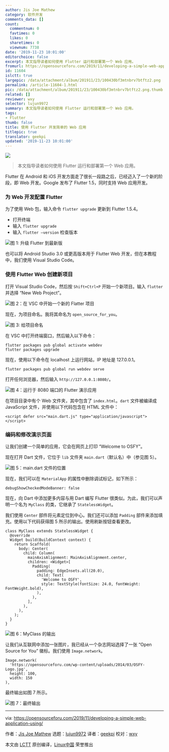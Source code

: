 ```yaml
---
author: Jis Joe Mathew
category: 软件开发
comments_data: []
count:
  commentnum: 0
  favtimes: 0
  likes: 0
  sharetimes: 0
  viewnum: 7738
date: '2019-11-23 10:01:00'
editorchoice: false
excerpt: 本文指导读者如何使用 Flutter 运行和部署第一个 Web 应用。
fromurl: https://opensourceforu.com/2019/11/developing-a-simple-web-application-using/
id: 11604
islctt: true
largepic: /data/attachment/album/201911/23/100430bf3mtnbrv7btftz2.png
permalink: /article-11604-1.html
pic: /data/attachment/album/201911/23/100430bf3mtnbrv7btftz2.png.thumb.jpg
related: []
reviewer: wxy
selector: lujun9972
summary: 本文指导读者如何使用 Flutter 运行和部署第一个 Web 应用。
tags:
- Flutter
thumb: false
title: 使用 Flutter 开发简单的 Web 应用
titlepic: true
translator: geekpi
updated: '2019-11-23 10:01:00'
---
```


![](/data/attachment/album/201911/23/100430bf3mtnbrv7btftz2.png)



> 
> 本文指导读者如何使用 Flutter 运行和部署第一个 Web 应用。
> 
> 
> 


Flutter 在 Android 和 iOS 开发方面走了很长一段路之后，已经迈入了一个新的阶段，即 Web 开发。Google 发布了 Flutter 1.5，同时支持 Web 应用开发。


### 为 Web 开发配置 Flutter


为了使用 Web 包，输入命令 `flutter upgrade` 更新到 Flutter 1.5.4。


* 打开终端
* 输入 `flutter upgrade`
* 输入 `flutter –version` 检查版本


![图 1: 升级 Flutter 到最新版](/data/attachment/album/201911/23/100433cssnpgpbyl36yl2k.jpg)


也可以将 Android Studio 3.0 或更高版本用于 Flutter Web 开发，但在本教程中，我们使用 Visual Studio Code。


### 使用 Flutter Web 创建新项目


打开 Visual Studio Code，然后按 `Shift+Ctrl+P` 开始一个新项目。输入 `flutter` 并选择 “New Web Project”。


![图 2：在 VSC 中开始一个新的 Flatter 项目](/data/attachment/album/201911/23/100434qb60zzjwbp86tp1b.jpg)


现在，为项目命名。我将其命名为 `open_source_for_you`。


![图 3: 给项目命名](/data/attachment/album/201911/23/100436yfc1jpoc2fvdw4pc.jpg)


在 VSC 中打开终端窗口，然后输入以下命令：



```
flutter packages pub global activate webdev
flutter packages upgrade
```

现在，使用以下命令在 localhost 上运行网站，IP 地址是 127.0.0.1。



```
flutter packages pub global run webdev serve
```

打开任何浏览器，然后输入 `http://127.0.0.1:8080/`。


![图 4：运行于 8080 端口的 Flutter 演示应用](/data/attachment/album/201911/23/100436umcjtypo5w77owzt.jpg)


在项目目录中有个 Web 文件夹，其中包含了 `index.html`。`dart` 文件被编译成 JavaScript 文件，并使用以下代码包含在 HTML 文件中：



```
<script defer src="main.dart.js" type="application/javascript"></script>
```

### 编码和修改演示页面


让我们创建一个简单的应用，它会在网页上打印 “Welcome to OSFY”。


现在打开 Dart 文件，它位于 `lib` 文件夹 `main.dart`（默认名）中（参见图 5）。


![图 5：main.dart 文件的位置](/data/attachment/album/201911/23/100438mippviev39v3vvic.jpg)


现在，我们可以在 `MaterialApp` 的属性中删除调试标记，如下所示：



```
debugShowCheckedModeBanner: false
```

现在，向 Dart 中添加更多内容与用 Dart 编写 Flutter 很类似。为此，我们可以声明一个名为 `MyClass` 的类，它继承了 `StatelessWidget`。


我们使用 `Center` 部件将元素定位到中心。我们还可以添加 `Padding` 部件来添加填充。使用以下代码获得图 5 所示的输出。使用刷新按钮查看更改。



```
class MyClass extends StatelessWidget {
  @override
  Widget build(BuildContext context) {
    return Scaffold(
      body: Center(
        child: Column(
          mainAxisAlignment: MainAxisAlignment.center,
          children: <Widget>[
            Padding(
              padding: EdgeInsets.all(20.0),
              child: Text(
                'Welcome to OSFY',
                style: TextStyle(fontSize: 24.0, fontWeight: FontWeight.bold),
              ),
            ),
          ],
        ),
      ),
    );
  }
}
```

![图 6：MyClass 的输出](/data/attachment/album/201911/23/100439c9pkhk2hp2pg8zpw.jpg)


让我们从互联网中添加一张图片，我已经从一个杂志网站选择了一张 “Open Source for You” 徽标。我们使用 `Image.network`。



```
Image.network(
  'https://opensourceforu.com/wp-content/uploads/2014/03/OSFY-Logo.jpg',
  height: 100,
  width: 150
),
```

最终输出如图 7 所示。


![图 7：最终输出](/data/attachment/album/201911/23/100439nh9b9ldydxl970u2.jpg)




---


via: <https://opensourceforu.com/2019/11/developing-a-simple-web-application-using/>


作者：[Jis Joe Mathew](https://opensourceforu.com/author/jis-joe/) 选题：[lujun9972](https://github.com/lujun9972) 译者：[geekpi](https://github.com/geekpi) 校对：[wxy](https://github.com/wxy)


本文由 [LCTT](https://github.com/LCTT/TranslateProject) 原创编译，[Linux中国](https://linux.cn/) 荣誉推出